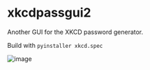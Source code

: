 # xkcdpassgui2

Another GUI for the XKCD password generator.

Build with `pyinstaller xkcd.spec`

![image](https://user-images.githubusercontent.com/1872642/234597688-a44e91da-52f7-44c0-bf2a-d06c3b517365.png)
